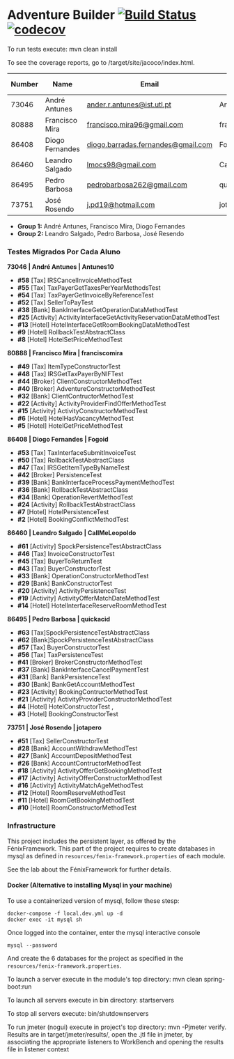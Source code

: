 # Adventure Builder [![Build Status](https://travis-ci.com/tecnico-softeng/prototype-2018.svg?token=fJ1UzWxWjpuNcHWPhqjT&branch=master)](https://travis-ci.com/tecnico-softeng/prototype-2018) [![codecov](https://codecov.io/gh/tecnico-softeng/prototype-2018/branch/master/graph/badge.svg?token=OPjXGqoNEm)](https://codecov.io/gh/tecnico-softeng/prototype-2018)


To run tests execute: mvn clean install

To see the coverage reports, go to <module name>/target/site/jacoco/index.html.


|   Number   |          Name           |               Email                |   GitHub Username  | Group |
| ---------- | ----------------------- | ---------------------------------- | -------------------| ----- |
|     73046  |   André Antunes         |  ander.r.antunes@ist.utl.pt        | Antunes10          |   1   |
|     80888  |   Francisco Mira        |  francisco.mira96@gmail.com        | franciscomira      |   1   |
|     86408  |   Diogo Fernandes       | diogo.barradas.fernandes@gmail.com | Fogoid             |   1   |
|     86460  |   Leandro Salgado       |  lmocs98@gmail.com                 | CallMeLeopoldo     |   2   |
|     86495  |   Pedro Barbosa         | pedrobarbosa262@gmail.com          | quickacid          |   2   |
|     73751  |   José Rosendo          |   j.pd19@hotmail.com               | jotapero           |   2   |

- **Group 1:** André Antunes, Francisco Mira, Diogo Fernandes
- **Group 2:** Leandro Salgado, Pedro Barbosa, José Resendo

### Testes Migrados Por Cada Aluno

**73046  |  André Antunes  |  Antunes10** 

- **#58** [Tax] IRSCancelInvoiceMethodTest
- **#55** [Tax] TaxPayerGetTaxesPerYearMethodsTest
- **#54** [Tax] TaxPayerGetInvoiceByReferenceTest
- **#52** [Tax] SellerToPayTest
- **#38** [Bank] BankInterfaceGetOperationDataMethodTest
- **#25** [Activity] ActivityInterfaceGetActivityReservationDataMethodTest
- **#13** [Hotel] HotelInterfaceGetRoomBookingDataMethodTest
- **#9**  [Hotel] RollbackTestAbstractClass
- **#8**  [Hotel] HotelSetPriceMethodTest


**80888  | Francisco Mira  |  franciscomira**

- **#49** [Tax] ItemTypeConstructorTest
- **#48** [Tax] IRSGetTaxPayerByNIFTest
- **#44** [Broker] ClientConstructorMethodTest
- **#40** [Broker] AdventureConstructorMethodTest
- **#32** [Bank] ClientContructorMethodTest
- **#22** [Activity] ActivityProviderFindOfferMethodTest
- **#15** [Activity] ActivityConstructorMethodTest
- **#6**  [Hotel] HotelHasVacancyMethodTest
- **#5**  [Hotel] HotelGetPriceMethodTest


**86408  | Diogo Fernandes |  Fogoid**

- **#53** [Tax] TaxInterfaceSubmitInvoiceTest
- **#50** [Tax] RollbackTestAbstractClass
- **#47** [Tax] IRSGetItemTypeByNameTest
- **#42** [Broker] PersistenceTest
- **#39** [Bank] BankInterfaceProcessPaymentMethodTest
- **#36** [Bank] RollbackTestAbstractClass
- **#34** [Bank] OperationRevertMethodTest
- **#24** [Activity] RollbackTestAbstractClass
- **#7**  [Hotel] HotelPersistenceTest
- **#2**  [Hotel] BookingConflictMethodTest


**86460  | Leandro Salgado |  CallMeLeopoldo**

- **#61** [Activity] SpockPersistenceTestAbstractClass
- **#46** [Tax] InvoiceConstructorTest
- **#45** [Tax] BuyerToReturnTest
- **#43** [Tax] BuyerConstructorTest
- **#33** [Bank] OperationConstructorMethodTest
- **#29** [Bank] BankConstructorTest
- **#20** [Activity] ActivityPersistenceTest
- **#19** [Activity] ActivityOfferMatchDateMethodTest
- **#14** [Hotel] HotelInterfaceReserveRoomMethodTest


**86495  | Pedro Barbosa   |  quickacid**

- **#63** [Tax]SpockPersistenceTestAbstractClass
- **#62** [Bank]SpockPersistenceTestAbstractClass
- **#57** [Tax] BuyerConstructorTest
- **#56** [Tax] TaxPersistenceTest 
- **#41** [Broker] BrokerConstructorMethodTest
- **#37** [Bank] BankInterfaceCancelPaymentTest
- **#31** [Bank] BankPersistenceTest
- **#30** [Bank] BankGetAccountMethodTest 
- **#23** [Activity] BookingContructorMethodTest
- **#21** [Activity] ActivityProviderConstructorMethodTest
- **#4**  [Hotel] HotelConstructorTest , 
- **#3**  [Hotel] BookingConstructorTest


**73751  |  José Rosendo   |  jotapero** 

- **#51** [Tax] SellerConstructorTest
- **#28** [Bank] AccountWithdrawMethodTest
- **#27** [Bank] AccountDepositMethodTest
- **#26** [Bank] AccountContructorMethodTest
- **#18** [Activity] ActivityOfferGetBookingMethodTest
- **#17** [Activity] ActivityOfferConstructorMethodTest
- **#16** [Activity] ActivityMatchAgeMethodTest
- **#12** [Hotel] RoomReserveMethodTest
- **#11** [Hotel] RoomGetBookingMethodTest
- **#10** [Hotel] RoomConstructorMethodTest




### Infrastructure

This project includes the persistent layer, as offered by the FénixFramework.
This part of the project requires to create databases in mysql as defined in `resources/fenix-framework.properties` of each module.

See the lab about the FénixFramework for further details.

#### Docker (Alternative to installing Mysql in your machine)

To use a containerized version of mysql, follow these stesp:

```
docker-compose -f local.dev.yml up -d
docker exec -it mysql sh
```

Once logged into the container, enter the mysql interactive console

```
mysql --password
```

And create the 6 databases for the project as specified in
the `resources/fenix-framework.properties`.

To launch a server execute in the module's top directory: mvn clean spring-boot:run

To launch all servers execute in bin directory: startservers

To stop all servers execute: bin/shutdownservers

To run jmeter (nogui) execute in project's top directory: mvn -Pjmeter verify. Results are in target/jmeter/results/, open the .jtl file in jmeter, by associating the appropriate listeners to WorkBench and opening the results file in listener context

